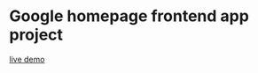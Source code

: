 # Google homepage frontend app project
[live demo](https://tomesfilip.github.io/google-homepage-FE/)
